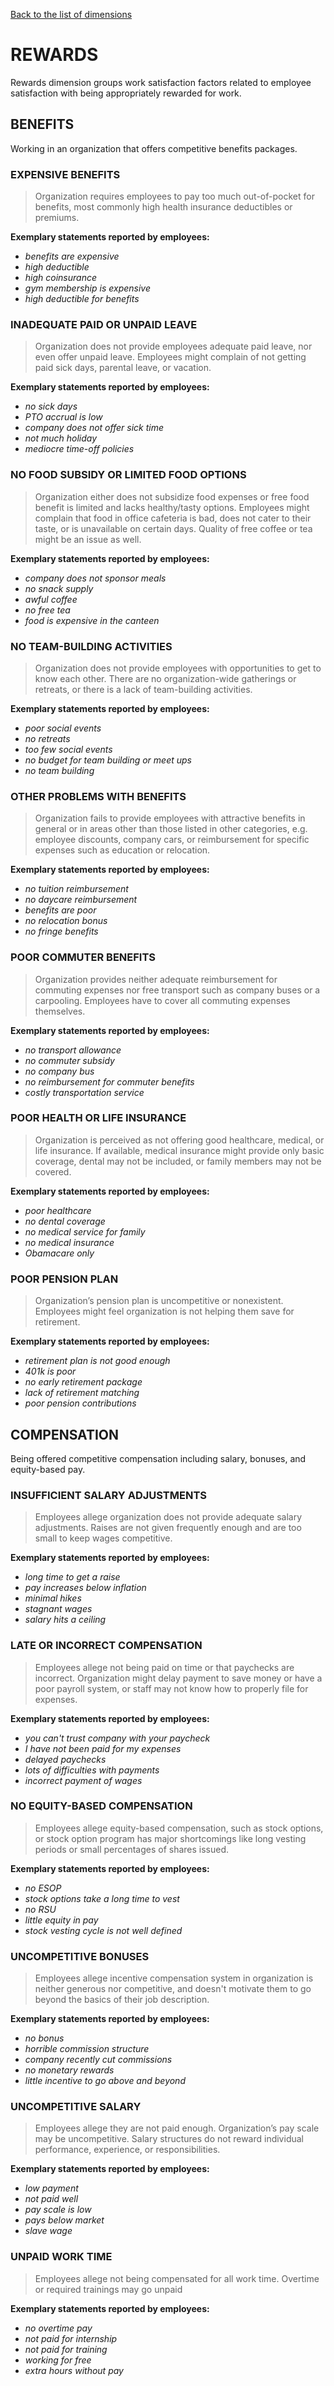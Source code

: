 [Back to the list of dimensions](../taxonomy.md)
# REWARDS
Rewards dimension groups work satisfaction factors related to employee satisfaction with being appropriately rewarded for work.

## BENEFITS
Working in an organization that offers competitive benefits packages.

### EXPENSIVE BENEFITS
> Organization requires employees to pay too much out-of-pocket for benefits, most commonly high health insurance deductibles or premiums.

__Exemplary statements reported by employees:__

* *benefits are expensive*
* *high deductible*
* *high coinsurance*
* *gym membership is expensive*
* *high deductible for benefits*

### INADEQUATE PAID OR UNPAID LEAVE
> Organization does not provide employees adequate paid leave, nor even offer unpaid leave. Employees might complain of not getting paid sick days, parental leave, or vacation.

__Exemplary statements reported by employees:__

* *no sick days*
* *PTO accrual is low*
* *company does not offer sick time*
* *not much holiday*
* *mediocre time-off policies*

### NO FOOD SUBSIDY OR LIMITED FOOD OPTIONS
> Organization either does not subsidize food expenses or free food benefit is limited and lacks healthy/tasty options. Employees might complain that food in office cafeteria is bad, does not cater to their taste, or is unavailable on certain days. Quality of free coffee or tea might be an issue as well.

__Exemplary statements reported by employees:__

* *company does not sponsor meals*
* *no snack supply*
* *awful coffee*
* *no free tea*
* *food is expensive in the canteen*

### NO TEAM-BUILDING ACTIVITIES
> Organization does not provide employees with opportunities to get to know each other. There are no organization-wide gatherings or retreats, or there is a lack of team-building activities.

__Exemplary statements reported by employees:__

* *poor social events*
* *no retreats*
* *too few social events*
* *no budget for team building or meet ups*
* *no team building*

### OTHER PROBLEMS WITH BENEFITS
> Organization fails to provide employees with attractive benefits in general or in areas other than those listed in other categories, e.g. employee discounts, company cars, or reimbursement for specific expenses such as education or relocation.

__Exemplary statements reported by employees:__

* *no tuition reimbursement*
* *no daycare reimbursement*
* *benefits are poor*
* *no relocation bonus*
* *no fringe benefits*

### POOR COMMUTER BENEFITS
> Organization provides neither adequate reimbursement for commuting expenses nor free transport such as company buses or a carpooling. Employees have to cover all commuting expenses themselves.

__Exemplary statements reported by employees:__

* *no transport allowance*
* *no commuter subsidy*
* *no company bus*
* *no reimbursement for commuter benefits*
* *costly transportation service*

### POOR HEALTH OR LIFE INSURANCE
> Organization is perceived as not offering good healthcare, medical, or life insurance. If available, medical insurance might provide only basic coverage, dental may not be included, or family members may not be covered.

__Exemplary statements reported by employees:__

* *poor healthcare*
* *no dental coverage*
* *no medical service for family*
* *no medical insurance*
* *Obamacare only*

### POOR PENSION PLAN
> Organization’s pension plan is uncompetitive or nonexistent. Employees might feel organization is not helping them save for retirement.

__Exemplary statements reported by employees:__

* *retirement plan is not good enough*
* *401k is poor*
* *no early retirement package*
* *lack of retirement matching*
* *poor pension contributions*


## COMPENSATION
Being offered competitive compensation including salary, bonuses, and equity-based pay.

### INSUFFICIENT SALARY ADJUSTMENTS
> Employees allege organization does not provide adequate salary adjustments. Raises are not given frequently enough and are too small to keep wages competitive.

__Exemplary statements reported by employees:__

* *long time to get a raise*
* *pay increases below inflation*
* *minimal hikes*
* *stagnant wages*
* *salary hits a ceiling*

### LATE OR INCORRECT COMPENSATION
> Employees allege not being paid on time or that paychecks are incorrect. Organization might delay payment to save money or have a poor payroll system, or staff may not know how to properly file for expenses.

__Exemplary statements reported by employees:__

* *you can't trust company with your paycheck*
* *I have not been paid for my expenses*
* *delayed paychecks*
* *lots of difficulties with payments*
* *incorrect payment of wages*

### NO EQUITY-BASED COMPENSATION
> Employees allege equity-based compensation, such as stock options, or stock option program has major shortcomings like long vesting periods or small percentages of shares issued.

__Exemplary statements reported by employees:__

* *no ESOP*
* *stock options take a long time to vest*
* *no RSU*
* *little equity in pay*
* *stock vesting cycle is not well defined*

### UNCOMPETITIVE BONUSES
> Employees allege incentive compensation system in organization is neither generous nor competitive, and doesn't motivate them to go beyond the basics of their job description.

__Exemplary statements reported by employees:__

* *no bonus*
* *horrible commission structure*
* *company recently cut commissions*
* *no monetary rewards*
* *little incentive to go above and beyond*

### UNCOMPETITIVE SALARY
> Employees allege they are not paid enough. Organization’s pay scale may be uncompetitive. Salary structures do not reward individual performance, experience, or responsibilities.

__Exemplary statements reported by employees:__

* *low payment*
* *not paid well*
* *pay scale is low*
* *pays below market*
* *slave wage*

### UNPAID WORK TIME
> Employees allege not being compensated for all work time. Overtime or required trainings may go unpaid

__Exemplary statements reported by employees:__

* *no overtime pay*
* *not paid for internship*
* *not paid for training*
* *working for free*
* *extra hours without pay*

